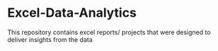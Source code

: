 # Excel-Data-Analytics
This repository contains excel reports/ projects that were designed to deliver insights from the data
